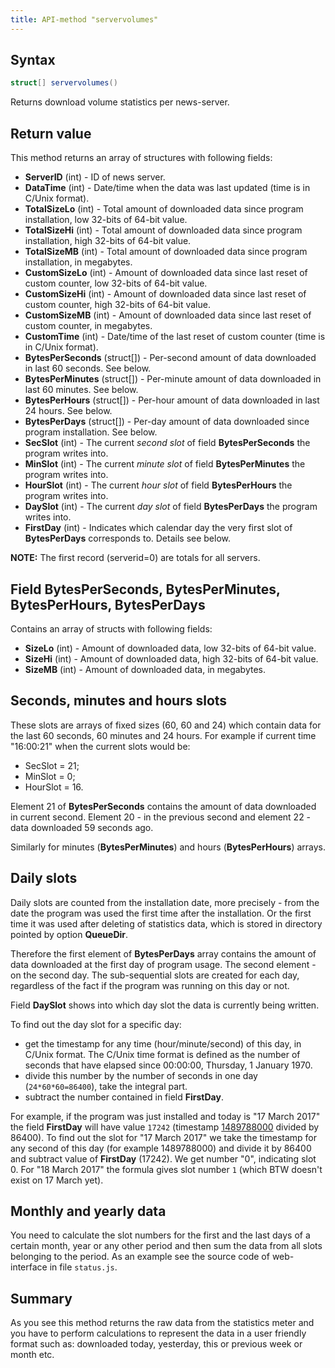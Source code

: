 ```yaml
---
title: API-method "servervolumes"
---
```

## Syntax
```C#
struct[] servervolumes()
```

Returns download volume statistics per news-server.

## Return value
This method returns an array of structures with following fields:
- **ServerID** (int) - ID of news server.
- **DataTime** (int) - Date/time when the data was last updated (time is in C/Unix format).
- **TotalSizeLo** (int) - Total amount of downloaded data since program installation, low 32-bits of 64-bit value.
- **TotalSizeHi** (int) - Total amount of downloaded data since program installation, high 32-bits of 64-bit value.
- **TotalSizeMB** (int) - Total amount of downloaded data since program installation, in megabytes.
- **CustomSizeLo** (int) - Amount of downloaded data since last reset of custom counter, low 32-bits of 64-bit value.
- **CustomSizeHi** (int) - Amount of downloaded data since last reset of custom counter, high 32-bits of 64-bit value.
- **CustomSizeMB** (int) - Amount of downloaded data since last reset of custom counter, in megabytes.
- **CustomTime** (int) - Date/time of the last reset of custom counter (time is in C/Unix format).
- **BytesPerSeconds** (struct[]) - Per-second amount of data downloaded in last 60 seconds. See below.
- **BytesPerMinutes** (struct[]) - Per-minute amount of data downloaded in last 60 minutes. See below.
- **BytesPerHours** (struct[]) - Per-hour amount of data downloaded in last 24 hours. See below.
- **BytesPerDays** (struct[]) - Per-day amount of data downloaded since program installation. See below.
- **SecSlot** (int) - The current *second slot* of field **BytesPerSeconds** the program writes into.
- **MinSlot** (int) - The current *minute slot* of field **BytesPerMinutes** the program writes into.
- **HourSlot** (int) - The current *hour slot* of field **BytesPerHours** the program writes into.
- **DaySlot** (int) - The current *day slot* of field **BytesPerDays** the program writes into.
- **FirstDay** (int) - Indicates which calendar day the very first slot of **BytesPerDays** corresponds to. Details see below.

**NOTE:** The first record (serverid=0) are totals for all servers.

## Field BytesPerSeconds, BytesPerMinutes, BytesPerHours, BytesPerDays
Contains an array of structs with following fields:
- **SizeLo** (int) - Amount of downloaded data, low 32-bits of 64-bit value.
- **SizeHi** (int) - Amount of downloaded data, high 32-bits of 64-bit value.
- **SizeMB** (int) - Amount of downloaded data, in megabytes.

## Seconds, minutes and hours slots
These slots are arrays of fixed sizes (60, 60 and 24) which contain data for the last 60 seconds, 60 minutes and 24 hours. For example if current time "16:00:21" when the current slots would be:
- SecSlot = 21;
- MinSlot = 0;
- HourSlot = 16.

Element 21 of **BytesPerSeconds** contains the amount of data downloaded in current second. Element 20 - in the previous second and element 22 - data downloaded 59 seconds ago.

Similarly for minutes (**BytesPerMinutes**) and hours (**BytesPerHours**) arrays.

## Daily slots
Daily slots are counted from the installation date, more precisely - from the date the program was used the first time after the installation. Or the first time it was used after deleting of statistics data, which is stored in directory pointed by option **QueueDir**.

Therefore the first element of **BytesPerDays** array contains the amount of data downloaded at the first day of program usage. The second element - on the second day. The sub-sequential slots are created for each day, regardless of the fact if the program was running on this day or not.

Field **DaySlot** shows into which day slot the data is currently being written.

To find out the day slot for a specific day:
- get the timestamp for any time (hour/minute/second) of this day, in C/Unix format. The C/Unix time format is defined as the number of seconds that have elapsed since 00:00:00, Thursday, 1 January 1970.
- divide this number by the number of seconds in one day (`24*60*60=86400`), take the integral part.
- subtract the number contained in field **FirstDay**.

For example, if the program was just installed and today is "17 March 2017" the field **FirstDay** will have value `17242` (timestamp [1489788000](http://www.unixtimestamp.com) divided by 86400). To find out the slot for "17 March 2017" we take the timestamp for any second of this day (for example 1489788000) and divide it by 86400 and subtract value of **FirstDay** (17242). We get number "0", indicating slot 0. For "18 March 2017" the formula gives slot number `1` (which BTW doesn't exist on 17 March yet).

## Monthly and yearly data
You need to calculate the slot numbers for the first and the last days of a certain month, year or any other period and then sum the data from all slots belonging to the period. As an example see the source code of web-interface in file `status.js`.

## Summary
As you see this method returns the raw data from the statistics meter and you have to perform calculations to represent the data in a user friendly format such as: downloaded today, yesterday, this or previous week or month etc.
